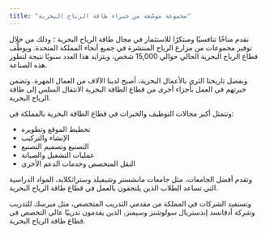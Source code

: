 ```yaml
---
title: "مجموعة موسَّعة من خبراء طاقة الرياح البحرية"
---
```

نقدم مناخًا تنافسيًا ومبتكرًا للاستثمار في مجال طاقة الرياح البحرية ؛ وذلك من خلال توفير مجموعات من مزارع الرياح المنتشرة في جميع أنحاء المملكة المتحدة. ويوظِّف قطاع الرياح البحرية الحالي حوالي 15,000 شخص، ويتزايد هذا العدد سنويًا نتيجة لتطور هذه الصناعة.

وبفضل تاريخنا الثري بالأعمال البحرية، أصبح لدينا الآلاف من العمال المهرة. وتضمن خبرتهم في العمل بأجزاء أخرى من قطاع الطاقة البحرية الانتقال السلس إلى طاقة الرياح البحرية.

وتتمثل أكبر مجالات التوظيف والخبرات في قطاع الطاقة البحرية بالمملكة في:

- تخطيط الموقع وتطويره
- الإنشاء والتركيب
- التصنيع وتصميم التصنيع
- عمليات التشغيل والصيانة
- النقل المتخصص وخدمات الدعم الأخرى

وتقدم أفضل الجامعات، مثل جامعات مانشستر وشيفيلد وستراثكلايد، المواد الدراسية التي تساعد الطلاب الذين يلتحقون بالعمل في قطاع طاقة الرياح البحرية.

وتستفيد الشركات في المملكة من مقدمي التدريب المتخصص، مثل ميرسك للتدريب وشركة أدفانسد إندستريال سولوشنز وسيمنز، الذين يقدمون تدريبًا عالي التخصص في قطاع طاقة الرياح البحرية.

